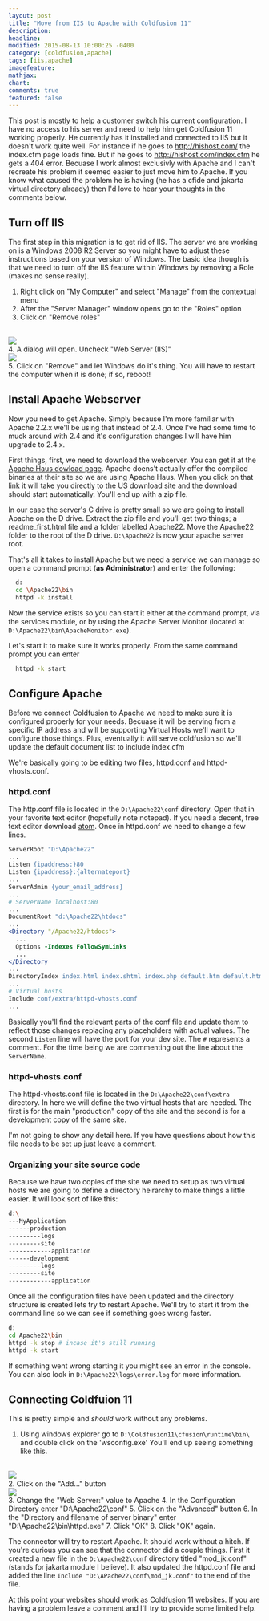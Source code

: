 ```yaml
---
layout: post
title: "Move from IIS to Apache with Coldfusion 11"
description:
headline:
modified: 2015-08-13 10:00:25 -0400
category: [coldfusion,apache]
tags: [iis,apache]
imagefeature:
mathjax:
chart:
comments: true
featured: false
---
```

This post is mostly to help a customer switch his current configuration.  I have no access to his server and need to help him get Coldfusion 11 working properly.  He currently has it installed and connected to IIS but it doesn't work quite well.  For instance if he goes to http://hishost.com/ the index.cfm page loads fine.  But if he goes to http://hishost.com/index.cfm he gets a 404 error.  Becuase I work almost exclusivly with Apache and I can't recreate his problem it seemed easier to just move him to Apache.  If you know what caused the problem he is having (he has a cfide and jakarta virtual directory already) then I'd love to hear your thoughts in the comments below.

## Turn off IIS
The first step in this migration is to get rid of IIS.  The server we are working on is a Windows 2008 R2 Server so you might have to adjust these instructions based on your version of Windows.  The basic idea though is that we need to turn off the IIS feature within Windows by removing a Role (makes no sense really).

1. Right click on "My Computer" and select "Manage" from the contextual menu
2. After the "Server Manager" window opens go to the "Roles" option
3. Click on "Remove roles"
  <br />
  <img src="/images/move-from-iis-to-apache/remove-role.png" />
  <br />
4. A dialog will open. Uncheck "Web Server (IIS)"
<br />
<img src="/images/move-from-iis-to-apache/web-server-role.png" />
<br />
5. Click on "Remove" and let Windows do it's thing.  You will have to restart the computer when it is done; if so, reboot!

## Install Apache Webserver
Now you need to get Apache.  Simply because I'm more familiar with Apache 2.2.x we'll be using that instead of 2.4.  Once I've had some time to muck around with 2.4 and it's configuration changes I will have him upgrade to 2.4.x.

First things, first, we need to download the webserver.  You can get it at the [Apache Haus dowload page](http://www.apachehaus.com/cgi-bin/download.plx?dli=NZEZHRWaNFzTE50KXREbMBlVOpkVFVFdiZlQD9UQxcgi). Apache doens't actually offer the compiled binaries at their site so we are using Apache Haus.  When you click on that link it will take you directly to the US download site and the download should start automatically. You'll end up with a zip file.  

In our case the server's C drive is pretty small so we are going to install Apache on the D drive.  Extract the zip file and you'll get two things; a readme_first.html file and a folder labelled Apache22.  Move the Apache22 folder to the root of the D drive.  `D:\Apache22` is now your apache server root.

That's all it takes to install Apache but we need a service we can manage so open a command prompt (**as Administrator**) and enter the following:

```sh
  d:
  cd \Apache22\bin
  httpd -k install
```

Now the service exists so you can start it either at the command prompt, via the services module, or by using the Apache Server Monitor (located at `D:\Apache22\bin\ApacheMonitor.exe`).

Let's start it to make sure it works properly.  From the same command prompt you can enter

```sh
  httpd -k start
```

## Configure Apache
Before we connect Coldfusion to Apache we need to make sure it is configured properly for your needs.  Becuase it will be serving from a specific IP address and will be supporting Virtual Hosts we'll want to configure those things.  Plus, eventually it will serve coldfusion so we'll update the default document list to include index.cfm

We're basically going to be editing two files, httpd.conf and httpd-vhosts.conf.

### httpd.conf

The http.conf file is located in the `D:\Apache22\conf` directory.  Open that in your favorite text editor (hopefully note notepad).  If you need a decent, free text editor download [atom](http://atom.io).  Once in httpd.conf we need to change a few lines.

```apache
ServerRoot "D:\Apache22"
...
Listen {ipaddress:}80
Listen {ipaddress}:{alternateport}
...
ServerAdmin {your_email_address}
...
# ServerName localhost:80
...
DocumentRoot "d:\Apache22\htdocs"
...
<Directory "/Apache22/htdocs">
  ...
  Options -Indexes FollowSymLinks
  ...
</Directory
...
DirectoryIndex index.html index.shtml index.php default.htm default.html index.php index.cfm
...
# Virtual hosts
Include conf/extra/httpd-vhosts.conf
...
```

Basically you'll find the relevant parts of the conf file and update them to reflect those changes replacing any placeholders with actual values.  The second `Listen` line will have the port for your dev site.  The `#` represents a comment.  For the time being we are commenting out the line about the `ServerName`.

### httpd-vhosts.conf
The httpd-vhosts.conf file is located in the `D:\Apache22\conf\extra` directory.  In here we will define the two virtual hosts that are needed.  The first is for the main "production" copy of the site and the second is for a development copy of the same site.

I'm not going to show any detail here.  If you have questions about how this file needs to be set up just leave a comment.

### Organizing your site source code
Because we have two copies of the site we need to setup as two virtual hosts we are going to define a directory heirarchy to make things a little easier. It will look sort of like this:

```sh
d:\
---MyApplication
------production
---------logs
---------site
------------application
------development
---------logs
---------site
------------application
```

Once all the configuration files have been updated and the directory structure is created lets try to restart Apache.  We'll try to start it from the command line so we can see if something goes wrong faster.

```sh
d:
cd Apache22\bin
httpd -k stop # incase it's still running
httpd -k start
```
If something went wrong starting it you might see an error in the console. You can also look in `D:\Apache22\logs\error.log` for more information.


## Connecting Coldfuion 11
This is pretty simple and *should* work without any problems.  

1. Using windows explorer go to `D:\Coldfusion11\cfusion\runtime\bin\` and double click on the 'wsconfig.exe' You'll end up seeing something like this.
  <br />
  <img src="/images/move-from-iis-to-apache/wsconfig.png" style="float: left" />
  <br style="clear: both;">
2. Click on the "Add..." button
  <br />
  <img src="/images/move-from-iis-to-apache/add-webserver.png"/>
  <br />
3. Change the "Web Server:" value to Apache
4. In the Configuration Directory enter "D:\Apache22\conf"
5. Click on the "Advanced" button
6. In the "Directory and filename of server binary" enter "D:\Apache22\bin\httpd.exe"
7. Click "OK"
8. Click "OK" again.

The connector will try to restart Apache.  It should work without a hitch.  If you're curious you can see that the connector did a couple things.  First it created a new file in the `D:\Apache22\conf` directory titled "mod_jk.conf"  (stands for jakarta module I believe).  It also updated the httpd.conf file and added the line `Include "D:\APache22\conf\mod_jk.conf"` to the end of the file.

At this point your websites should work as Coldfusion 11 websites.  If you are having a problem leave a comment and I'll try to provide some limited help.
